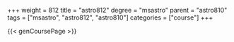 +++
weight = 812
title = "astro812"
degree = "msastro"
parent = "astro810"
tags = ["msastro", "astro812", "astro810"]
categories = ["course"]
+++

{{< genCoursePage >}}
